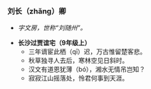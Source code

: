 ### 刘长（zhǎng）卿
- _字文房，世称“刘随州”。_

* **长沙过贾谊宅（9年级上）**
  * 三年谪宦此栖（qī）迟，万古惟留楚客悲。
  * 秋草独寻人去后，寒林空见日斜时。
  * 汉文有道恩犹薄（bó），湘水无情吊岂知？
  * 寂寂江山摇落处，怜君何事到天涯。
